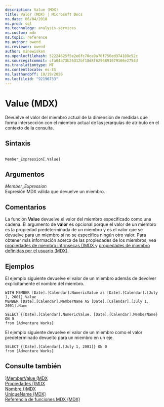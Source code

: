 ```yaml
---
description: Value (MDX)
title: Valor (MDX) | Microsoft Docs
ms.date: 06/04/2018
ms.prod: sql
ms.technology: analysis-services
ms.custom: mdx
ms.topic: reference
ms.author: owend
ms.reviewer: owend
author: minewiskan
ms.openlocfilehash: 52224625f5e2e6fc70ca9a76f750ed374108c52c
ms.sourcegitcommit: cfa04a73b26312bf18d8f6296891679166e2754d
ms.translationtype: MT
ms.contentlocale: es-ES
ms.lasthandoff: 10/19/2020
ms.locfileid: "92196733"
---
```

# <a name="value-mdx"></a>Value (MDX)


  Devuelve el valor del miembro actual de la dimensión de medidas que forma intersección con el miembro actual de las jerarquías de atributo en el contexto de la consulta.  
  
## <a name="syntax"></a>Sintaxis  
  
```  
  
Member_Expression[.Value]   
```  
  
## <a name="arguments"></a>Argumentos  
 *Member_Expression*  
 Expresión MDX válida que devuelve un miembro.  
  
## <a name="remarks"></a>Comentarios  
 La función **Value** devuelve el valor del miembro especificado como una cadena. El argumento de **valor** es opcional porque el valor de un miembro es la propiedad predeterminada de un miembro y es el valor que se devuelve para un miembro si no se especifica ningún otro valor. Para obtener más información acerca de las propiedades de los miembros, vea [propiedades de miembro intrínsecas &#40;&#41;MDX ](/analysis-services/multidimensional-models/mdx/mdx-member-properties-intrinsic-member-properties) y [propiedades de miembro definidas por el usuario &#40;MDX&#41;](/analysis-services/multidimensional-models/mdx/mdx-member-properties-user-defined-member-properties).  
  
## <a name="examples"></a>Ejemplos  
 El ejemplo siguiente devuelve el valor de un miembro además de devolver explícitamente el nombre del miembro.  
  
```  
WITH MEMBER [Date].[Calendar].NumericValue as [Date].[Calendar].[July 1, 2001].Value  
MEMBER [Date].[Calendar].MemberName AS [Date].[Calendar].[July 1, 2001].Name  
  
SELECT {[Date].[Calendar].NumericValue, [Date].[Calendar].MemberName} ON 0  
from [Adventure Works]  
```  
  
 El ejemplo siguiente devuelve el valor de un miembro como el valor predeterminado devuelto para un miembro en un eje.  
  
```  
SELECT {[Date].[Calendar].[July 1, 2001]} ON 0  
from [Adventure Works]  
```  
  
## <a name="see-also"></a>Consulte también  
 [&#41;MemberValue &#40;MDX ](../mdx/membervalue-mdx.md)   
 [Propiedades &#40;&#41;MDX ](../mdx/properties-mdx.md)   
 [Nombre &#40;&#41;MDX ](../mdx/name-mdx.md)   
 [UniqueName &#40;MDX&#41;](../mdx/uniquename-mdx.md)   
 [Referencia de funciones MDX &#40;MDX&#41;](../mdx/mdx-function-reference-mdx.md)  
  
